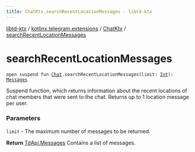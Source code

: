 ```yaml
---
title: ChatKtx.searchRecentLocationMessages - libtd-ktx
---
```


[libtd-ktx](../../index.html) / [kotlinx.telegram.extensions](../index.html) / [ChatKtx](index.html) / [searchRecentLocationMessages](./search-recent-location-messages.html)

# searchRecentLocationMessages

`open suspend fun `[`Chat`](https://tdlibx.github.io/td/docs/org/drinkless/td/libcore/telegram/TdApi/Chat.html)`.searchRecentLocationMessages(limit: `[`Int`](https://kotlinlang.org/api/latest/jvm/stdlib/kotlin/-int/index.html)`): `[`Messages`](https://tdlibx.github.io/td/docs/org/drinkless/td/libcore/telegram/TdApi/Messages.html)

Suspend function, which returns information about the recent locations of chat members that
were sent to the chat. Returns up to 1 location message per user.

### Parameters

`limit` - The maximum number of messages to be returned.

**Return**
[TdApi.Messages](https://tdlibx.github.io/td/docs/org/drinkless/td/libcore/telegram/TdApi/Messages.html) Contains a list of messages.

